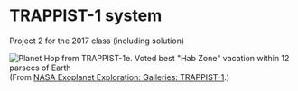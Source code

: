 # TRAPPIST-1 system

Project 2 for the 2017 class (including solution)

![Planet Hop from TRAPPIST-1e. Voted best "Hab Zone" vacation within 12 parsecs of Earth](https://exoplanets.nasa.gov/system/resources/detail_files/2159_posternormalsize.jpg)
(From [NASA Exoplanet Exploration: Galleries: TRAPPIST-1](https://exoplanets.nasa.gov/resources/2159/?linkId=34784370).)
